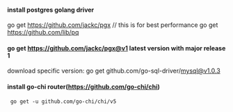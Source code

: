 #### install postgres golang driver
go get https://github.com/jackc/pgx  // this is for best performance
go get https://github.com/lib/pq 
#### go get https://github.com/jackc/pgx@v1 latest version with major release 1 
 download specific version: go get github.com/go-sql-driver/mysql@v1.0.3

 #### install go-chi router(https://github.com/go-chi/chi)
` go get -u github.com/go-chi/chi/v5`


